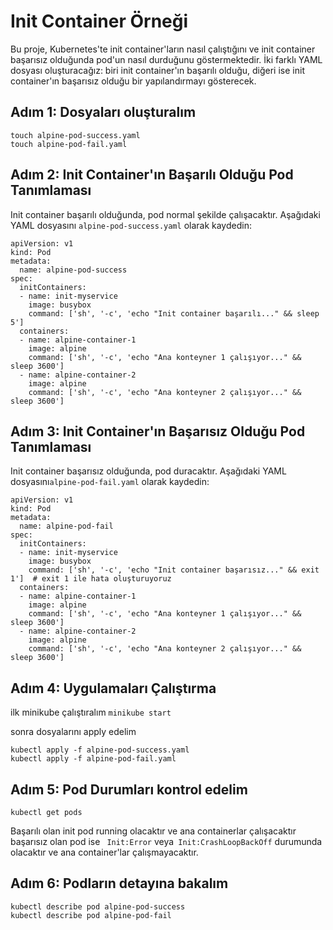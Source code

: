 # Init Container Örneği

Bu proje, Kubernetes'te init container'ların nasıl çalıştığını ve init container başarısız olduğunda pod'un nasıl durduğunu göstermektedir. İki farklı YAML dosyası oluşturacağız: biri init container'ın başarılı olduğu, diğeri ise init container'ın başarısız olduğu bir yapılandırmayı gösterecek.

## Adım 1: Dosyaları oluşturalım 
```
touch alpine-pod-success.yaml
touch alpine-pod-fail.yaml
```

## Adım 2: Init Container'ın Başarılı Olduğu Pod Tanımlaması

Init container başarılı olduğunda, pod normal şekilde çalışacaktır. Aşağıdaki YAML dosyasını `alpine-pod-success.yaml` olarak kaydedin:

```
apiVersion: v1
kind: Pod
metadata:
  name: alpine-pod-success
spec:
  initContainers:
  - name: init-myservice
    image: busybox
    command: ['sh', '-c', 'echo "Init container başarılı..." && sleep 5']
  containers:
  - name: alpine-container-1
    image: alpine
    command: ['sh', '-c', 'echo "Ana konteyner 1 çalışıyor..." && sleep 3600']
  - name: alpine-container-2
    image: alpine
    command: ['sh', '-c', 'echo "Ana konteyner 2 çalışıyor..." && sleep 3600']
```


## Adım 3: Init Container'ın Başarısız Olduğu Pod Tanımlaması

Init container başarısız olduğunda, pod duracaktır. Aşağıdaki YAML dosyasını`alpine-pod-fail.yaml` olarak kaydedin:

```
apiVersion: v1
kind: Pod
metadata:
  name: alpine-pod-fail
spec:
  initContainers:
  - name: init-myservice
    image: busybox
    command: ['sh', '-c', 'echo "Init container başarısız..." && exit 1']  # exit 1 ile hata oluşturuyoruz
  containers:
  - name: alpine-container-1
    image: alpine
    command: ['sh', '-c', 'echo "Ana konteyner 1 çalışıyor..." && sleep 3600']
  - name: alpine-container-2
    image: alpine
    command: ['sh', '-c', 'echo "Ana konteyner 2 çalışıyor..." && sleep 3600']

```

## Adım 4: Uygulamaları Çalıştırma 

ilk minikube çalıştıralım 
```minikube start```

sonra dosyalarını apply edelim  

```
kubectl apply -f alpine-pod-success.yaml
kubectl apply -f alpine-pod-fail.yaml
```

## Adım 5: Pod Durumları kontrol edelim 

```kubectl get pods```

Başarılı olan init pod running olacaktır ve ana containerlar çalışacaktır 
başarısız olan pod ise ` Init:Error`  veya` Init:CrashLoopBackOff` durumunda olacaktır ve ana container'lar çalışmayacaktır.

## Adım 6: Podların detayına bakalım 

```
kubectl describe pod alpine-pod-success
kubectl describe pod alpine-pod-fail
```


